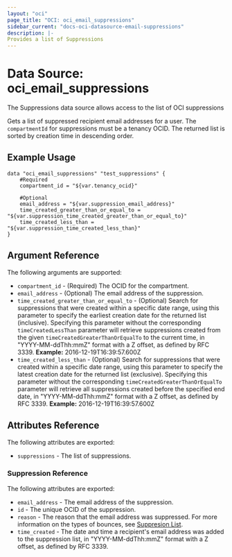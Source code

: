 ```yaml
---
layout: "oci"
page_title: "OCI: oci_email_suppressions"
sidebar_current: "docs-oci-datasource-email-suppressions"
description: |-
Provides a list of Suppressions
---
```

# Data Source: oci_email_suppressions
The Suppressions data source allows access to the list of OCI suppressions

Gets a list of suppressed recipient email addresses for a user. The
`compartmentId` for suppressions must be a tenancy OCID. The returned list
is sorted by creation time in descending order.


## Example Usage

```hcl
data "oci_email_suppressions" "test_suppressions" {
	#Required
	compartment_id = "${var.tenancy_ocid}"

	#Optional
	email_address = "${var.suppression_email_address}"
	time_created_greater_than_or_equal_to = "${var.suppression_time_created_greater_than_or_equal_to}"
	time_created_less_than = "${var.suppression_time_created_less_than}"
}
```

## Argument Reference

The following arguments are supported:

* `compartment_id` - (Required) The OCID for the compartment.
* `email_address` - (Optional) The email address of the suppression.
* `time_created_greater_than_or_equal_to` - (Optional) Search for suppressions that were created within a specific date range, using this parameter to specify the earliest creation date for the returned list (inclusive). Specifying this parameter without the corresponding `timeCreatedLessThan` parameter will retrieve suppressions created from the given `timeCreatedGreaterThanOrEqualTo` to the current time, in "YYYY-MM-ddThh:mmZ" format with a Z offset, as defined by RFC 3339.  **Example:** 2016-12-19T16:39:57.600Z 
* `time_created_less_than` - (Optional) Search for suppressions that were created within a specific date range, using this parameter to specify the latest creation date for the returned list (exclusive). Specifying this parameter without the corresponding `timeCreatedGreaterThanOrEqualTo` parameter will retrieve all suppressions created before the specified end date, in "YYYY-MM-ddThh:mmZ" format with a Z offset, as defined by RFC 3339.  **Example:** 2016-12-19T16:39:57.600Z 


## Attributes Reference

The following attributes are exported:

* `suppressions` - The list of suppressions.

### Suppression Reference

The following attributes are exported:

* `email_address` - The email address of the suppression.
* `id` - The unique OCID of the suppression.
* `reason` - The reason that the email address was suppressed. For more information on the types of bounces, see [Suppresion List](https://docs.us-phoenix-1.oraclecloud.com/Content/Email/Concepts/emaildeliveryoverview.htm#suppressionlist).
* `time_created` - The date and time a recipient's email address was added to the suppression list, in "YYYY-MM-ddThh:mmZ" format with a Z offset, as defined by RFC 3339. 

